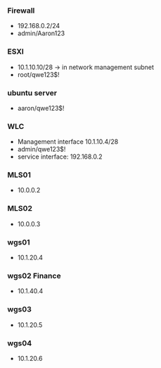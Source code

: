 
### Firewall 
- 192.168.0.2/24
- admin/Aaron123

### ESXI
- 10.1.10.10/28 -> in network management subnet
- root/qwe123$!

### ubuntu server
- aaron/qwe123$!

### WLC
- Management interface 10.1.10.4/28
- admin/qwe123$!
- service interface: 192.168.0.2

### MLS01
- 10.0.0.2

### MLS02
- 10.0.0.3

### wgs01
- 10.1.20.4
### wgs02 Finance
- 10.1.40.4
### wgs03
- 10.1.20.5
### wgs04
- 10.1.20.6





